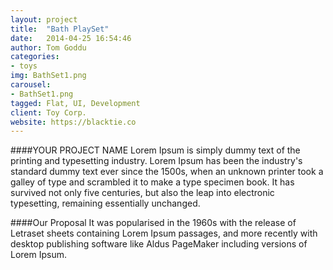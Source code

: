 ```yaml
---
layout: project
title:  "Bath PlaySet"
date:   2014-04-25 16:54:46
author: Tom Goddu
categories:
- toys
img: BathSet1.png
carousel:
- BathSet1.png
tagged: Flat, UI, Development
client: Toy Corp.
website: https://blacktie.co
---
```

####YOUR PROJECT NAME
Lorem Ipsum is simply dummy text of the printing and typesetting industry. Lorem Ipsum has been the industry's standard dummy text ever since the 1500s, when an unknown printer took a galley of type and scrambled it to make a type specimen book. It has survived not only five centuries, but also the leap into electronic typesetting, remaining essentially unchanged.

####Our Proposal
It was popularised in the 1960s with the release of Letraset sheets containing Lorem Ipsum passages, and more recently with desktop publishing software like Aldus PageMaker including versions of Lorem Ipsum.

